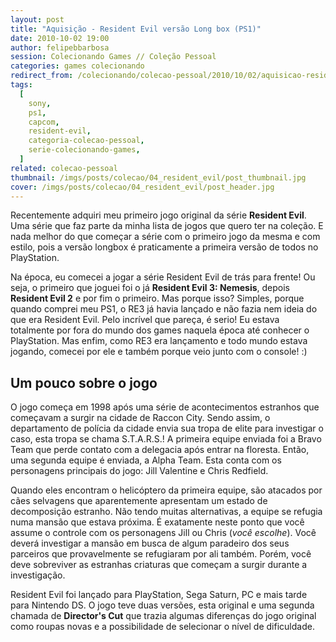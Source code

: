 ```yaml
---
layout: post
title: "Aquisição - Resident Evil versão Long box (PS1)"
date: 2010-10-02 19:00
author: felipebbarbosa
session: Colecionando Games // Coleção Pessoal
categories: games colecionando
redirect_from: /colecionando/colecao-pessoal/2010/10/02/aquisicao-resident-evil-ps1-longbox.html
tags:
  [
    sony,
    ps1,
    capcom,
    resident-evil,
    categoria-colecao-pessoal,
    serie-colecionando-games,
  ]
related: colecao-pessoal
thumbnail: /imgs/posts/colecao/04_resident_evil/post_thumbnail.jpg
cover: /imgs/posts/colecao/04_resident_evil/post_header.jpg
---
```


Recentemente adquiri meu primeiro jogo original da série **Resident Evil**. Uma série que faz parte da minha lista de jogos que quero ter na coleção. E nada melhor do que começar a série com o primeiro jogo da mesma e com estilo, pois a versão longbox é praticamente a primeira versão de todos no PlayStation.

<!--more-->

Na época, eu comecei a jogar a série Resident Evil de trás para frente! Ou seja, o primeiro que joguei foi o já **Resident Evil 3: Nemesis**, depois **Resident Evil 2** e por fim o primeiro. Mas porque isso? Simples, porque quando comprei meu PS1, o RE3 já havia lançado e não fazia nem ideia do que era Resident Evil. Pelo incrível que pareça, é serio! Eu estava totalmente por fora do mundo dos games naquela época até conhecer o PlayStation. Mas enfim, como RE3 era lançamento e todo mundo estava jogando, comecei por ele e também porque veio junto com o console! :)

## Um pouco sobre o jogo

O jogo começa em 1998 após uma série de acontecimentos estranhos que começavam a surgir na cidade de Raccon City. Sendo assim, o departamento de polícia da cidade envia sua tropa de elite para investigar o caso, esta tropa se chama S.T.A.R.S.! A primeira equipe enviada foi a Bravo Team que perde contato com a delegacia após entrar na floresta. Então, uma segunda equipe é enviada, a Alpha Team. Esta conta com os personagens principais do jogo: Jill Valentine e Chris Redfield.

Quando eles encontram o helicóptero da primeira equipe, são atacados por cães selvagens que aparentemente apresentam um estado de decomposição estranho. Não tendo muitas alternativas, a equipe se refugia numa mansão que estava próxima. É exatamente neste ponto que você assume o controle com os personagens Jill ou Chris (_você escolhe_). Você deverá investigar a mansão em busca de algum paradeiro dos seus parceiros que provavelmente se refugiaram por ali também. Porém, você deve sobreviver as estranhas criaturas que começam a surgir durante a investigação.

Resident Evil foi lançado para PlayStation, Sega Saturn, PC e mais tarde para Nintendo DS. O jogo teve duas versões, esta original e uma segunda chamada de **Director's Cut** que trazia algumas diferenças do jogo original como roupas novas e a possibilidade de selecionar o nível de dificuldade.

